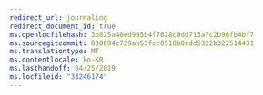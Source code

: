 ```yaml
---
redirect_url: journaling
redirect_document_id: true
ms.openlocfilehash: 3b825a40ed995b4f7628c9dd713a7c2b96fb4bf7
ms.sourcegitcommit: 830694c729ab53fcc8518b0cdd5322b322514431
ms.translationtype: MT
ms.contentlocale: ko-KR
ms.lasthandoff: 04/25/2019
ms.locfileid: "33246174"
---
```

